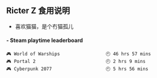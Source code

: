 ## Ricter Z 食用说明
- 喜欢猫猫，是个冇猫孤儿

<!-- steam-box start -->
#### - Steam playtime leaderboard
```text
🎮 World of Warships                 🕘 46 hrs 57 mins
🎮 Portal 2                          🕘 2 hrs 9 mins
🎮 Cyberpunk 2077                    🕘 5 hrs 56 mins
```
<!-- Powered by https://github.com/YouEclipse/steam-box . -->
<!-- steam-box end -->
